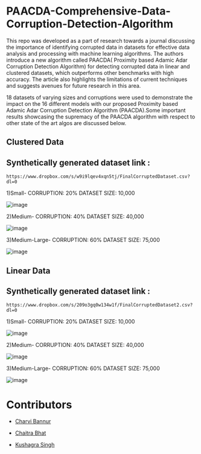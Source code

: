 # PAACDA-Comprehensive-Data-Corruption-Detection-Algorithm


This repo was developed as a part of research towards a journal discussing the importance of identifying corrupted data in datasets for effective data analysis and processing with machine learning algorithms. The authors introduce a new algorithm called PAACDA( Proximity based Adamic Adar Corruption Detection Algorithm) for detecting corrupted data in linear and clustered datasets, which outperforms other benchmarks with high accuracy. The article also highlights the limitations of current techniques and suggests avenues for future research in this area.

18 datasets of varying sizes and corruptions were used to demonstrate the impact on the 16 different models with our proposed Proximity based Adamic Adar Corruption Detection Algorithm (PAACDA).Some important results showcasing the supremacy of the PAACDA algorithm with respect to other state of the art algos are discussed below.

## Clustered Data

## Synthetically generated dataset link :
    https://www.dropbox.com/s/w9i9lqev4xqn5tj/FinalCorruptedDataset.csv?dl=0 


1)Small-
  CORRUPTION: 20%
  DATASET SIZE: 10,000


![image](https://user-images.githubusercontent.com/73294651/223133461-475cbd75-2701-420e-aa82-753f3bbb0eb6.png)


2)Medium-
  CORRUPTION: 40%
  DATASET SIZE: 40,000
  
  
  ![image](https://user-images.githubusercontent.com/73294651/223133773-946eca34-37a2-4736-8caf-f1d69c3e08fe.png)
  
3)Medium-Large-
  CORRUPTION: 60%
  DATASET SIZE: 75,000
  
  
  ![image](https://user-images.githubusercontent.com/73294651/223134043-5de533a8-f909-401b-b8c0-2ab03f7204f6.png)


## Linear Data
## Synthetically generated dataset link :
    https://www.dropbox.com/s/209o3gq0w134w1f/FinalCorruptedDataset2.csv?dl=0
    
    
1)Small-
 CORRUPTION: 20%
 DATASET SIZE: 10,000
 
![image](https://user-images.githubusercontent.com/73294651/223134524-02477401-ee2b-4bf0-9d19-a3e0df1fabc1.png)


2)Medium-
 CORRUPTION: 40%
 DATASET SIZE: 40,000
 
 ![image](https://user-images.githubusercontent.com/73294651/223134735-379cfcaa-d4c3-41dc-91d8-7ed3cb0e742b.png)


3)Medium-Large-
 CORRUPTION: 60%
 DATASET SIZE: 75,000
 
 
 ![image](https://user-images.githubusercontent.com/73294651/223134908-4ca70340-6e42-4999-8b30-e3ea05b1eb9a.png)
 

# Contributors

* [Charvi Bannur](https://github.com/charvibannur)

* [Chaitra Bhat](https://github.com/Chaitra-Bhat383)

* [Kushagra Singh](https://github.com/KushagraSingh02)



















